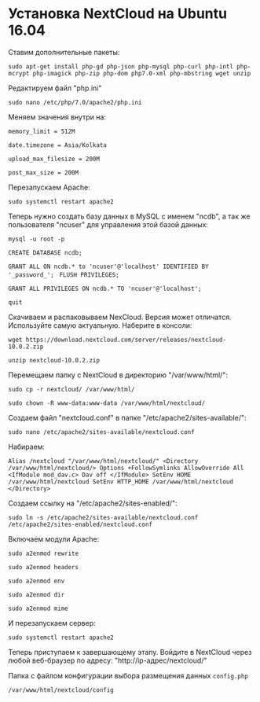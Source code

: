 # Установка NextCloud на Ubuntu 16.04
Ставим дополнительные пакеты:

`sudo apt-get install php-gd php-json php-mysql php-curl php-intl php-mcrypt php-imagick php-zip php-dom php7.0-xml php-mbstring wget unzip`

Редактируем файл "php.ini"

`sudo nano /etc/php/7.0/apache2/php.ini`

Меняем значения внутри на:

`memory_limit = 512M`

`date.timezone = Asia/Kolkata`

`upload_max_filesize = 200M`

`post_max_size = 200M`

Перезапускаем Apache:

`sudo systemctl restart apache2`

Теперь нужно создать базу данных в MySQL с именем "ncdb", а так же пользователя "ncuser" для управления этой базой данных:

`mysql -u root -p`

`CREATE DATABASE ncdb;`

`GRANT ALL ON ncdb.* to 'ncuser'@'localhost' IDENTIFIED BY '_password_';
`
`FLUSH PRIVILEGES;`

`GRANT ALL PRIVILEGES ON ncdb.* TO 'ncuser'@'localhost';`

`quit`

Скачиваем и распаковываем NexCloud. Версия может отличатся. Используйте самую актуальную. Наберите в консоли:

`wget https://download.nextcloud.com/server/releases/nextcloud-10.0.2.zip`

`unzip nextcloud-10.0.2.zip`

Перемещаем папку с NextCloud в директорию "/var/www/html/":

`sudo cp -r nextcloud/ /var/www/html/`

`sudo chown -R www-data:www-data /var/www/html/nextcloud/`

Создаем файл "nextcloud.conf" в папке "/etc/apache2/sites-available/":

`sudo nano /etc/apache2/sites-available/nextcloud.conf`

Набираем:

`Alias /nextcloud "/var/www/html/nextcloud/"
<Directory /var/www/html/nextcloud/>
  Options +FollowSymlinks
  AllowOverride All
 <IfModule mod_dav.c>
  Dav off
 </IfModule>
 SetEnv HOME /var/www/html/nextcloud
 SetEnv HTTP_HOME /var/www/html/nextcloud
</Directory>`

Создаем ссылку на "/etc/apache2/sites-enabled/":

`sudo ln -s /etc/apache2/sites-available/nextcloud.conf /etc/apache2/sites-enabled/nextcloud.conf`

Включаем модули Apache:

`sudo a2enmod rewrite`

`sudo a2enmod headers`

`sudo a2enmod env`

`sudo a2enmod dir`

`sudo a2enmod mime`

И перезапускаем сервер:

`sudo systemctl restart apache2`

Теперь приступаем к завершающему этапу. Войдите в NextCloud через любой веб-браузер по адресу: "http://ip-адрес/nextcloud/"

Папка с файлом конфигурации выбора размещения данных `config.php`

`/var/www/html/nextcloud/config`
